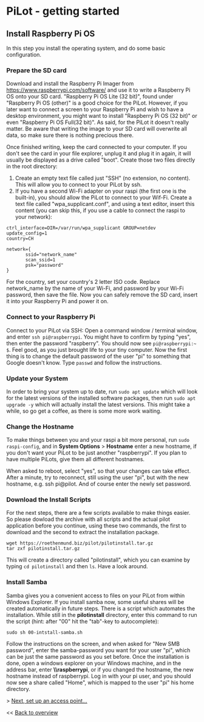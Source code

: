 # PiLot - getting started
## Install Raspberry Pi OS
In this step you install the operating system, and do some basic configuration.

### Prepare the SD card
Download and install the Raspberry Pi Imager from https://www.raspberrypi.com/software/ and use it to write a Raspberry Pi OS onto your SD card. "Raspberry Pi OS Lite (32 bit)", found under "Raspberry Pi OS (other)" is a good choice for the PiLot. However, if you later want to connect a screen to your Raspberry Pi and wish to have a desktop environment, you might want to install "Raspberry Pi OS (32 bit)" or even "Raspberry Pi OS Full(32 bit)". As said, for the PiLot it doesn't really matter. Be aware that writing the image to your SD card will overwrite all data, so make sure there is nothing precious there.

Once finished writing, keep the card connected to your computer. If you don't see the card in your file explorer, unplug it and plug it in again, it will usually be displayed as a drive called "boot". Create those two files directly in the root directory:
1. Create an empty text file called just "SSH" (no extension, no content). This will allow you to connect to your PiLot by ssh.
2. If you have a second Wi-Fi adapter on your raspi (the first one is the built-in), you should allow the PiLot to connect to your Wif-Fi. Create a text file called "wpa_supplicant.conf", and using a text editor, insert this content (you can skip this, if you use a cable to connect the raspi to your network):
```
ctrl_interface=DIR=/var/run/wpa_supplicant GROUP=netdev
update_config=1
country=CH

network={
       ssid="network_name"
       scan_ssid=1
       psk="password"
}
```
For the country, set your country's 2 letter ISO code. Replace network_name by the name of your Wi-Fi, and password by your Wi-Fi password, then save the file. Now you can safely remove the SD card, insert it into your Raspberry Pi and power it on.

### Connect to your Raspberry Pi
Connect to your PiLot via SSH: Open a command window / terminal window, and enter `ssh pi@raspberrypi`. You might have to confirm by typing "yes", then enter the password "raspberry". You should now see `pi@raspberrypi:~ $`. Feel good, as you just brought life to your tiny computer. Now the first thing is to change the default password of the user "pi" to something that Google doesn't know. Type `passwd` and follow the instructions.

### Update your System
In order to bring your system up to date, run `sudo apt update` which will look for the latest versions of the installed software packages, then run `sudo apt upgrade -y` which will actually install the latest versions. This might take a while, so go get a coffee, as there is some more work waiting.

### Change the Hostname
To make things between you and your raspi a bit more personal, run `sudo raspi-config`, and in **System Options** > **Hostname** enter a new hostname, if you don't want your PiLot to be just another "raspberrypi". If you plan to have multiple PiLots, give them all different hostnames.

When asked to reboot, select "yes", so that your changes can take effect. After a minute, try to reconnect, still using the user "pi", but with the new hostname, e.g. ssh pi@pilot. And of course enter the newly set password.

### Download the Install Scripts
For the next steps, there are a few scripts available to make things easier. So please dowload the archive with all scripts and the actual pilot application before you continue, using these two commands, the first to download and the second to extract the installation package.

```
wget https://roethenmund.biz/pilot/pilotinstall.tar.gz
tar zxf pilotinstall.tar.gz
```
This will create a directory called "pilotinstall", which you can examine by typing `cd pilotinstall` and then `ls`. Have a look around.

### Install Samba
Samba gives you a convenient access to files on your PiLot from within Windows Explorer. If you install samba now, some useful shares will be created automatically  in future steps. There is a script which automates the installation. While still in the **pilotinstall** directory, enter this command to run the script (hint: after "00" hit the "tab"-key to autocomplete):
```
sudo sh 00-intstall-samba.sh
```
Follow the instructions on the screen, and when asked for "New SMB password", enter the samba-password you want for your user "pi", which can be just the same password as you set before. Once the installation is done, open a windows explorer on your Windows machine, and in the address bar, enter **\\\\raspberrypi**, or if you changed the hostname, the new hostname instead of raspberrypi. Log in with your pi user, and you should now see a share called "Home", which is mapped to the user "pi" his home directory.

\> [Next, set up an access point...](ap.md)

<< [Back to overview](user.md)

